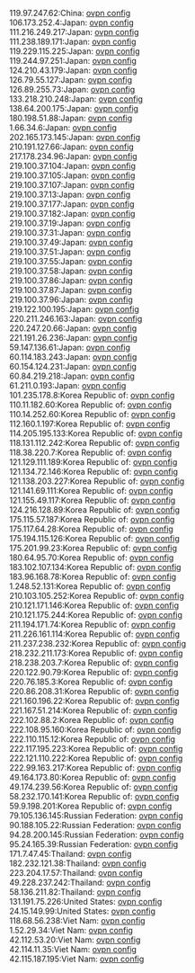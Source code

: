 119.97.247.62:China: [ovpn config](vpn/119_97_247_62.ovpn)  
106.173.252.4:Japan: [ovpn config](vpn/106_173_252_4.ovpn)  
111.216.249.217:Japan: [ovpn config](vpn/111_216_249_217.ovpn)  
111.238.189.171:Japan: [ovpn config](vpn/111_238_189_171.ovpn)  
119.229.115.225:Japan: [ovpn config](vpn/119_229_115_225.ovpn)  
119.244.97.251:Japan: [ovpn config](vpn/119_244_97_251.ovpn)  
124.210.43.179:Japan: [ovpn config](vpn/124_210_43_179.ovpn)  
126.79.55.127:Japan: [ovpn config](vpn/126_79_55_127.ovpn)  
126.89.255.73:Japan: [ovpn config](vpn/126_89_255_73.ovpn)  
133.218.210.248:Japan: [ovpn config](vpn/133_218_210_248.ovpn)  
138.64.200.175:Japan: [ovpn config](vpn/138_64_200_175.ovpn)  
180.198.51.88:Japan: [ovpn config](vpn/180_198_51_88.ovpn)  
1.66.34.6:Japan: [ovpn config](vpn/1_66_34_6.ovpn)  
202.165.173.145:Japan: [ovpn config](vpn/202_165_173_145.ovpn)  
210.191.127.66:Japan: [ovpn config](vpn/210_191_127_66.ovpn)  
217.178.234.96:Japan: [ovpn config](vpn/217_178_234_96.ovpn)  
219.100.37.104:Japan: [ovpn config](vpn/219_100_37_104.ovpn)  
219.100.37.105:Japan: [ovpn config](vpn/219_100_37_105.ovpn)  
219.100.37.107:Japan: [ovpn config](vpn/219_100_37_107.ovpn)  
219.100.37.13:Japan: [ovpn config](vpn/219_100_37_13.ovpn)  
219.100.37.177:Japan: [ovpn config](vpn/219_100_37_177.ovpn)  
219.100.37.182:Japan: [ovpn config](vpn/219_100_37_182.ovpn)  
219.100.37.19:Japan: [ovpn config](vpn/219_100_37_19.ovpn)  
219.100.37.31:Japan: [ovpn config](vpn/219_100_37_31.ovpn)  
219.100.37.49:Japan: [ovpn config](vpn/219_100_37_49.ovpn)  
219.100.37.51:Japan: [ovpn config](vpn/219_100_37_51.ovpn)  
219.100.37.55:Japan: [ovpn config](vpn/219_100_37_55.ovpn)  
219.100.37.58:Japan: [ovpn config](vpn/219_100_37_58.ovpn)  
219.100.37.86:Japan: [ovpn config](vpn/219_100_37_86.ovpn)  
219.100.37.87:Japan: [ovpn config](vpn/219_100_37_87.ovpn)  
219.100.37.96:Japan: [ovpn config](vpn/219_100_37_96.ovpn)  
219.122.100.195:Japan: [ovpn config](vpn/219_122_100_195.ovpn)  
220.211.246.163:Japan: [ovpn config](vpn/220_211_246_163.ovpn)  
220.247.20.66:Japan: [ovpn config](vpn/220_247_20_66.ovpn)  
221.191.26.236:Japan: [ovpn config](vpn/221_191_26_236.ovpn)  
59.147.136.61:Japan: [ovpn config](vpn/59_147_136_61.ovpn)  
60.114.183.243:Japan: [ovpn config](vpn/60_114_183_243.ovpn)  
60.154.124.231:Japan: [ovpn config](vpn/60_154_124_231.ovpn)  
60.84.219.218:Japan: [ovpn config](vpn/60_84_219_218.ovpn)  
61.211.0.193:Japan: [ovpn config](vpn/61_211_0_193.ovpn)  
101.235.178.8:Korea Republic of: [ovpn config](vpn/101_235_178_8.ovpn)  
110.11.182.60:Korea Republic of: [ovpn config](vpn/110_11_182_60.ovpn)  
110.14.252.60:Korea Republic of: [ovpn config](vpn/110_14_252_60.ovpn)  
112.160.1.197:Korea Republic of: [ovpn config](vpn/112_160_1_197.ovpn)  
114.205.195.133:Korea Republic of: [ovpn config](vpn/114_205_195_133.ovpn)  
118.131.112.242:Korea Republic of: [ovpn config](vpn/118_131_112_242.ovpn)  
118.38.220.7:Korea Republic of: [ovpn config](vpn/118_38_220_7.ovpn)  
121.129.111.189:Korea Republic of: [ovpn config](vpn/121_129_111_189.ovpn)  
121.134.72.146:Korea Republic of: [ovpn config](vpn/121_134_72_146.ovpn)  
121.138.203.227:Korea Republic of: [ovpn config](vpn/121_138_203_227.ovpn)  
121.141.69.111:Korea Republic of: [ovpn config](vpn/121_141_69_111.ovpn)  
121.155.49.117:Korea Republic of: [ovpn config](vpn/121_155_49_117.ovpn)  
124.216.128.89:Korea Republic of: [ovpn config](vpn/124_216_128_89.ovpn)  
175.115.57.187:Korea Republic of: [ovpn config](vpn/175_115_57_187.ovpn)  
175.117.64.28:Korea Republic of: [ovpn config](vpn/175_117_64_28.ovpn)  
175.194.115.126:Korea Republic of: [ovpn config](vpn/175_194_115_126.ovpn)  
175.201.99.23:Korea Republic of: [ovpn config](vpn/175_201_99_23.ovpn)  
180.64.95.70:Korea Republic of: [ovpn config](vpn/180_64_95_70.ovpn)  
183.102.107.134:Korea Republic of: [ovpn config](vpn/183_102_107_134.ovpn)  
183.96.168.78:Korea Republic of: [ovpn config](vpn/183_96_168_78.ovpn)  
1.248.52.131:Korea Republic of: [ovpn config](vpn/1_248_52_131.ovpn)  
210.103.105.252:Korea Republic of: [ovpn config](vpn/210_103_105_252.ovpn)  
210.121.171.146:Korea Republic of: [ovpn config](vpn/210_121_171_146.ovpn)  
210.121.175.244:Korea Republic of: [ovpn config](vpn/210_121_175_244.ovpn)  
211.194.171.74:Korea Republic of: [ovpn config](vpn/211_194_171_74.ovpn)  
211.226.161.114:Korea Republic of: [ovpn config](vpn/211_226_161_114.ovpn)  
211.237.238.232:Korea Republic of: [ovpn config](vpn/211_237_238_232.ovpn)  
218.232.211.173:Korea Republic of: [ovpn config](vpn/218_232_211_173.ovpn)  
218.238.203.7:Korea Republic of: [ovpn config](vpn/218_238_203_7.ovpn)  
220.122.90.79:Korea Republic of: [ovpn config](vpn/220_122_90_79.ovpn)  
220.76.185.3:Korea Republic of: [ovpn config](vpn/220_76_185_3.ovpn)  
220.86.208.31:Korea Republic of: [ovpn config](vpn/220_86_208_31.ovpn)  
221.160.196.22:Korea Republic of: [ovpn config](vpn/221_160_196_22.ovpn)  
221.167.51.214:Korea Republic of: [ovpn config](vpn/221_167_51_214.ovpn)  
222.102.88.2:Korea Republic of: [ovpn config](vpn/222_102_88_2.ovpn)  
222.108.95.160:Korea Republic of: [ovpn config](vpn/222_108_95_160.ovpn)  
222.110.115.12:Korea Republic of: [ovpn config](vpn/222_110_115_12.ovpn)  
222.117.195.223:Korea Republic of: [ovpn config](vpn/222_117_195_223.ovpn)  
222.121.110.222:Korea Republic of: [ovpn config](vpn/222_121_110_222.ovpn)  
222.99.163.217:Korea Republic of: [ovpn config](vpn/222_99_163_217.ovpn)  
49.164.173.80:Korea Republic of: [ovpn config](vpn/49_164_173_80.ovpn)  
49.174.239.56:Korea Republic of: [ovpn config](vpn/49_174_239_56.ovpn)  
58.232.170.141:Korea Republic of: [ovpn config](vpn/58_232_170_141.ovpn)  
59.9.198.201:Korea Republic of: [ovpn config](vpn/59_9_198_201.ovpn)  
79.105.136.145:Russian Federation: [ovpn config](vpn/79_105_136_145.ovpn)  
90.188.105.22:Russian Federation: [ovpn config](vpn/90_188_105_22.ovpn)  
94.28.200.145:Russian Federation: [ovpn config](vpn/94_28_200_145.ovpn)  
95.24.165.39:Russian Federation: [ovpn config](vpn/95_24_165_39.ovpn)  
171.7.47.45:Thailand: [ovpn config](vpn/171_7_47_45.ovpn)  
182.232.121.38:Thailand: [ovpn config](vpn/182_232_121_38.ovpn)  
223.204.17.57:Thailand: [ovpn config](vpn/223_204_17_57.ovpn)  
49.228.237.242:Thailand: [ovpn config](vpn/49_228_237_242.ovpn)  
58.136.211.82:Thailand: [ovpn config](vpn/58_136_211_82.ovpn)  
131.191.75.226:United States: [ovpn config](vpn/131_191_75_226.ovpn)  
24.15.149.99:United States: [ovpn config](vpn/24_15_149_99.ovpn)  
118.68.56.238:Viet Nam: [ovpn config](vpn/118_68_56_238.ovpn)  
1.52.29.34:Viet Nam: [ovpn config](vpn/1_52_29_34.ovpn)  
42.112.53.20:Viet Nam: [ovpn config](vpn/42_112_53_20.ovpn)  
42.114.11.35:Viet Nam: [ovpn config](vpn/42_114_11_35.ovpn)  
42.115.187.195:Viet Nam: [ovpn config](vpn/42_115_187_195.ovpn)  
